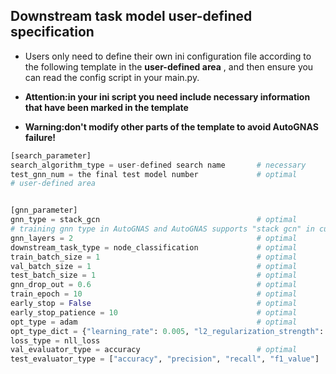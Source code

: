 ## Downstream task model user-defined specification

- Users only need to define their own ini configuration file according to the following template in the **user-defined area** , and then ensure you can read the config script in your main.py. 

- **Attention:in your ini script you need include necessary information that have been marked in the template**

- **Warning:don't modify other parts of the template to avoid AutoGNAS failure!**

```python
[search_parameter]
search_algorithm_type = user-defined search name       # necessary
test_gnn_num = the final test model number             # optimal
# user-defined area


[gnn_parameter]
gnn_type = stack_gcn                                   # optimal
# training gnn type in AutoGNAS and AutoGNAS supports "stack gcn" in current version
gnn_layers = 2                                         # optimal
downstream_task_type = node_classification             # optimal
train_batch_size = 1                                   # optimal
val_batch_size = 1                                     # optimal
test_batch_size = 1                                    # optimal
gnn_drop_out = 0.6                                     # optimal
train_epoch = 10                                       # optimal
early_stop = False                                     # optimal
early_stop_patience = 10                               # optimal
opt_type = adam                                        # optimal
opt_type_dict = {"learning_rate": 0.005, "l2_regularization_strength": 0.0005}  # optimal
loss_type = nll_loss
val_evaluator_type = accuracy                          # optimal
test_evaluator_type = ["accuracy", "precision", "recall", "f1_value"]           # optimal
```
